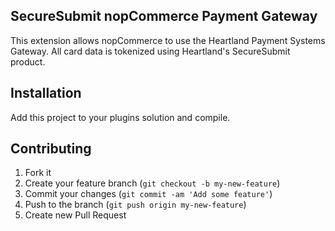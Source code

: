 ## SecureSubmit nopCommerce Payment Gateway

This extension allows nopCommerce to use the Heartland Payment Systems Gateway. All card data is tokenized using Heartland's SecureSubmit product.

## Installation

Add this project to your plugins solution and compile.

## Contributing

1. Fork it
2. Create your feature branch (`git checkout -b my-new-feature`)
3. Commit your changes (`git commit -am 'Add some feature'`)
4. Push to the branch (`git push origin my-new-feature`)
5. Create new Pull Request

